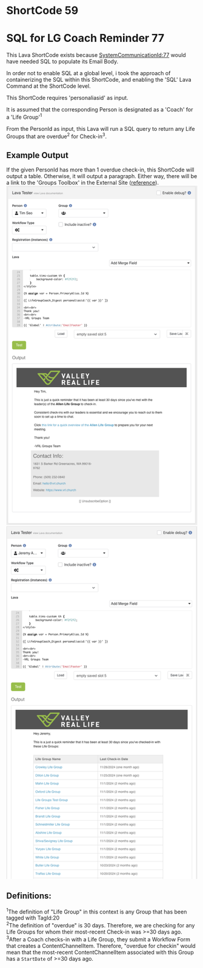 # ShortCode 59
# SQL for LG Coach Reminder 77
This Lava ShortCode exists because [SystemCommunicationId:77](../../EmailTemplates/SystemCommunicationId-77/SystemCommunicationId-77) would have needed SQL to populate its Email Body.

In order not to enable SQL at a global level, i took the approach of containerizing the SQL within this ShortCode, and enabling the 'SQL' Lava Command at the ShortCode level.

This ShortCode requires 'personaliasid' as input.

It is assumed that the corresponding Person is designated as a 'Coach' for a 'Life Group'<sup>1</sup>

From the PersonId as input, this Lava will run a SQL query to return any Life Groups that are overdue<sup>2</sup> for Check-in<sup>3</sup>.

## Example Output
If the given PersonId has more than 1 overdue check-in, this ShortCode will output a table. Otherwise, it will output a paragraph. Either way, there will be a link to the 'Groups Toolbox' in the External Site ([reference](../../Block-HTMLContent/CoachingGroups_PageId1128/README.md)).
![screenshot_1](../../_attachments/ShortCodeId59-Example_1.png)
![screenshot_2](../../_attachments/ShortCodeId59-Example_2.png)

## Definitions:
<sup>1</sup>The definition of "Life Group" in this context is any Group that has been tagged with TagId:20  
<sup>2</sup>The definition of "overdue" is 30 days. Therefore, we are checking for any Life Groups for whom their most-recent Check-in was >=30 days ago.  
<sup>3</sup>After a Coach checks-in with a Life Group, they submit a Workflow Form that creates a ContentChannelItem. Therefore, "overdue for checkin" would mean that the most-recent ContentChannelItem associated with this Group has a `StartDate` of >=30 days ago.